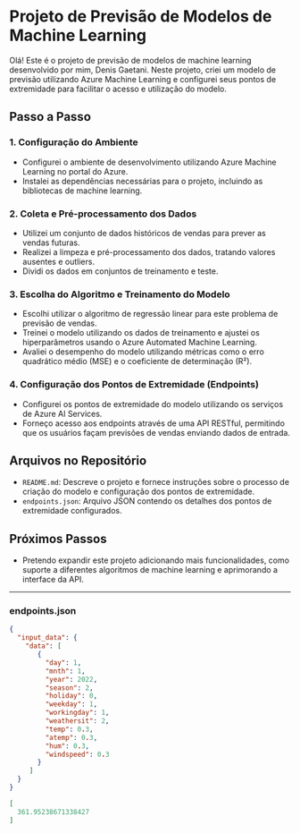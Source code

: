 # Projeto de Previsão de Modelos de Machine Learning

Olá! Este é o projeto de previsão de modelos de machine learning desenvolvido por mim, Denis Gaetani. Neste projeto, criei um modelo de previsão utilizando Azure Machine Learning e configurei seus pontos de extremidade para facilitar o acesso e utilização do modelo.

## Passo a Passo

### 1. Configuração do Ambiente
- Configurei o ambiente de desenvolvimento utilizando Azure Machine Learning no portal do Azure.
- Instalei as dependências necessárias para o projeto, incluindo as bibliotecas de machine learning.

### 2. Coleta e Pré-processamento dos Dados
- Utilizei um conjunto de dados históricos de vendas para prever as vendas futuras.
- Realizei a limpeza e pré-processamento dos dados, tratando valores ausentes e outliers.
- Dividi os dados em conjuntos de treinamento e teste.

### 3. Escolha do Algoritmo e Treinamento do Modelo
- Escolhi utilizar o algoritmo de regressão linear para este problema de previsão de vendas.
- Treinei o modelo utilizando os dados de treinamento e ajustei os hiperparâmetros usando o Azure Automated Machine Learning.
- Avaliei o desempenho do modelo utilizando métricas como o erro quadrático médio (MSE) e o coeficiente de determinação (R²).

### 4. Configuração dos Pontos de Extremidade (Endpoints)
- Configurei os pontos de extremidade do modelo utilizando os serviços de Azure AI Services.
- Forneço acesso aos endpoints através de uma API RESTful, permitindo que os usuários façam previsões de vendas enviando dados de entrada.

## Arquivos no Repositório

- `README.md`: Descreve o projeto e fornece instruções sobre o processo de criação do modelo e configuração dos pontos de extremidade.
- `endpoints.json`: Arquivo JSON contendo os detalhes dos pontos de extremidade configurados.

## Próximos Passos
- Pretendo expandir este projeto adicionando mais funcionalidades, como suporte a diferentes algoritmos de machine learning e aprimorando a interface da API.

---

### endpoints.json

```json
{
  "input_data": {
    "data": [
       {
         "day": 1,
         "mnth": 1,   
         "year": 2022,
         "season": 2,
         "holiday": 0,
         "weekday": 1,
         "workingday": 1,
         "weathersit": 2, 
         "temp": 0.3, 
         "atemp": 0.3,
         "hum": 0.3,
         "windspeed": 0.3 
       }
     ]
  }
}
```
```resultado.json
[
  361.95238671338427
]
```
